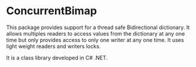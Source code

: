 ConcurrentBimap
===============
This package provides support for a thread safe Bidirectional dictionary. It allows multiples readers to access values from the dictionary at any one
time but only provides access to only one writer at any one time. It uses light weight readers and writers locks.

It is a class library developed in C# .NET.

